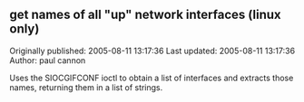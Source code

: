 ## get names of all "up" network interfaces (linux only) 
Originally published: 2005-08-11 13:17:36 
Last updated: 2005-08-11 13:17:36 
Author: paul cannon 
 
Uses the SIOCGIFCONF ioctl to obtain a list of interfaces and extracts those names, returning them in a list of strings.